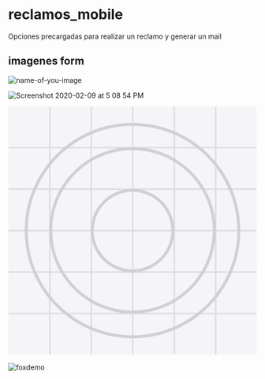 # reclamos_mobile
Opciones precargadas para realizar un reclamo y generar un mail

## imagenes form
![name-of-you-image](https://your-copied-image-address)

![Screenshot 2020-02-09 at 5 08 54 PM](https://user-images.githubusercontent.com/33011208/74101378-2ef4e880-4b5f-11ea-8e9d-5ae1d811a35a.png)

![Logo](/assets/images/icon.png)

![foxdemo](https://github.com/foxdemo/foxdemo.github.io/blob/master/assets/images/avatar.png)
